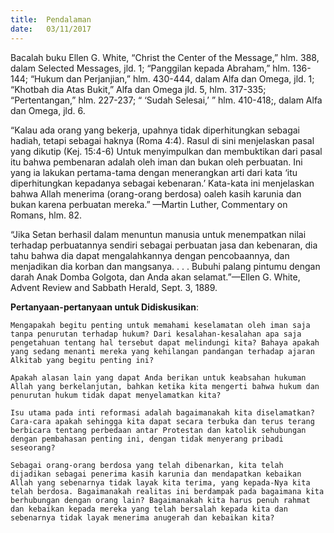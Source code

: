 ```yaml
---
title:  Pendalaman
date:   03/11/2017
---
```


Bacalah buku Ellen G. White, “Christ the Center of the Message,” hlm. 388, dalam Selected Messages, jld. 1; “Panggilan kepada Abraham,” hlm. 136-144; “Hukum dan Perjanjian,” hlm. 430-444, dalam Alfa dan Omega, jld. 1; “Khotbah dia Atas Bukit,” Alfa dan Omega jld. 5, hlm. 317-335; “Pertentangan,” hlm. 227-237; “ ‘Sudah Selesai,’ ” hlm. 410-418;, dalam Alfa dan Omega, jld. 6.

“Kalau ada orang yang bekerja, upahnya tidak diperhitungkan sebagai hadiah, tetapi sebagai haknya (Roma 4:4). Rasul di sini menjelaskan pasal yang dikutip (Kej. 15:4-6) Untuk menyimpulkan dan membuktikan dari pasal itu bahwa pembenaran adalah oleh iman dan bukan oleh perbuatan. Ini yang ia lakukan pertama-tama dengan menerangkan arti dari kata ‘itu diperhitungkan kepadanya sebagai kebenaran.’ Kata-kata ini menjelaskan bahwa Allah menerima (orang-orang berdosa) oaleh kasih karunia dan bukan karena perbuatan mereka.” —Martin Luther, Commentary on Romans, hlm. 82.

“Jika Setan berhasil dalam menuntun manusia untuk menempatkan nilai terhadap perbuatannya sendiri sebagai perbuatan jasa dan kebenaran, dia tahu bahwa dia dapat mengalahkannya dengan pencobaannya, dan menjadikan dia korban dan mangsanya. . . . Bubuhi palang pintumu dengan darah Anak Domba Golgota, dan Anda akan selamat.”—Ellen G. White, Advent Review and Sabbath Herald, Sept. 3, 1889.

**Pertanyaan-pertanyaan untuk Didiskusikan**:

`Mengapakah begitu penting untuk memahami keselamatan oleh iman saja tanpa penurutan terhadap hukum? Dari kesalahan-kesalahan apa saja pengetahuan tentang hal tersebut dapat melindungi kita? Bahaya apakah yang sedang menanti mereka yang kehilangan pandangan terhadap ajaran Alkitab yang begitu penting ini?`

`Apakah alasan lain yang dapat Anda berikan untuk keabsahan hukuman Allah yang berkelanjutan, bahkan ketika kita mengerti bahwa hukum dan penurutan hukum tidak dapat menyelamatkan kita?`

`Isu utama pada inti reformasi adalah bagaimanakah kita diselamatkan? Cara-cara apakah sehingga kita dapat secara terbuka dan terus terang berbicara tentang perbedaan antar Protestan dan katolik sehubungan dengan pembahasan penting ini, dengan tidak menyerang pribadi seseorang?`

`Sebagai orang-orang berdosa yang telah dibenarkan, kita telah dijadikan sebagai penerima kasih karunia dan mendapatkan kebaikan Allah yang sebenarnya tidak layak kita terima, yang kepada-Nya kita telah berdosa. Bagaimanakah realitas ini berdampak pada bagaimana kita berhubungan dengan orang lain? Bagaimanakah kita harus penuh rahmat dan kebaikan kepada mereka yang telah bersalah kepada kita dan sebenarnya tidak layak menerima anugerah dan kebaikan kita?`
